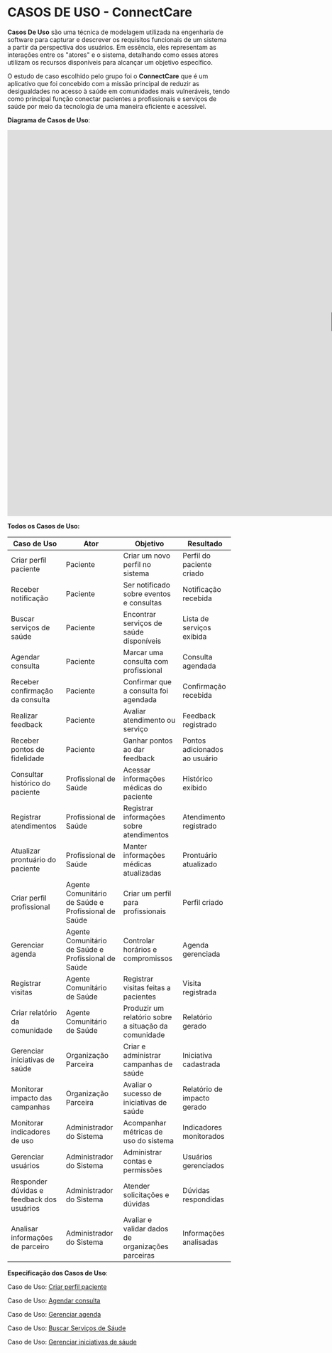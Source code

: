 # CASOS DE USO - ConnectCare

**Casos De Uso** são uma técnica de modelagem utilizada na engenharia de software para capturar e descrever os requisitos funcionais de um sistema a partir da perspectiva dos usuários. Em essência, eles representam as interações entre os "atores" e o sistema, detalhando como esses atores utilizam os recursos disponíveis para alcançar um objetivo específico.

O estudo de caso escolhido pelo grupo foi o **ConnectCare** que é um aplicativo que foi concebido com a missão principal de reduzir as desigualdades no acesso à saúde em comunidades mais vulneráveis, tendo como principal função conectar pacientes a profissionais e serviços de saúde por meio da tecnologia de uma maneira eficiente e acessível.

**Diagrama de Casos de Uso**:

<div style="text-align:center;">
    <iframe width="1534" height="868" src="https://viewer.diagrams.net/?tags=%7B%7D&lightbox=1&highlight=0000ff&edit=_blank&layers=1&nav=1&title=uml.drawio#Uhttps%3A%2F%2Fdrive.google.com%2Fuc%3Fid%3D1jFgbUHnHkhjGAVR4HeIKUZ9j6qGjQXYi%26export%3Ddownload" frameborder="0" scrolling="no" allow="fullscreen; clipboard-read; clipboard-write" allowfullscreen></iframe>
</div>


**Todos os Casos de Uso:**

| Caso de Uso                         | Ator                           | Objetivo                                             | Resultado                                         |
|--------------------------------------|--------------------------------|------------------------------------------------------|--------------------------------------------------|
| Criar perfil paciente               | Paciente                       | Criar um novo perfil no sistema                     | Perfil do paciente criado                        |
| Receber notificação                 | Paciente                       | Ser notificado sobre eventos e consultas            | Notificação recebida                             |
| Buscar serviços de saúde            | Paciente                       | Encontrar serviços de saúde disponíveis             | Lista de serviços exibida                        |
| Agendar consulta                    | Paciente                       | Marcar uma consulta com profissional                | Consulta agendada                                |
| Receber confirmação da consulta      | Paciente                       | Confirmar que a consulta foi agendada               | Confirmação recebida                             |
| Realizar feedback                    | Paciente                       | Avaliar atendimento ou serviço                      | Feedback registrado                              |
| Receber pontos de fidelidade         | Paciente                       | Ganhar pontos ao dar feedback                       | Pontos adicionados ao usuário                    |
| Consultar histórico do paciente      | Profissional de Saúde          | Acessar informações médicas do paciente             | Histórico exibido                                |
| Registrar atendimentos               | Profissional de Saúde          | Registrar informações sobre atendimentos            | Atendimento registrado                           |
| Atualizar prontuário do paciente     | Profissional de Saúde          | Manter informações médicas atualizadas              | Prontuário atualizado                            |
| Criar perfil profissional            | Agente Comunitário de Saúde e Profissional de Saúde   | Criar um perfil para profissionais                  | Perfil criado                                    |
| Gerenciar agenda                     | Agente Comunitário de Saúde e Profissional de Saúde  | Controlar horários e compromissos                   | Agenda gerenciada                                |
| Registrar visitas                    | Agente Comunitário de Saúde  | Registrar visitas feitas a pacientes                | Visita registrada                                |
| Criar relatório da comunidade        | Agente Comunitário de Saúde  | Produzir um relatório sobre a situação da comunidade | Relatório gerado                                 |
| Gerenciar iniciativas de saúde       | Organização Parceira           | Criar e administrar campanhas de saúde              | Iniciativa cadastrada                            |
| Monitorar impacto das campanhas      | Organização Parceira           | Avaliar o sucesso de iniciativas de saúde           | Relatório de impacto gerado                      |
| Monitorar indicadores de uso         | Administrador do Sistema     | Acompanhar métricas de uso do sistema               | Indicadores monitorados                          |
| Gerenciar usuários                   | Administrador do Sistema     | Administrar contas e permissões                     | Usuários gerenciados                             |
| Responder dúvidas e feedback dos usuários | Administrador do Sistema | Atender solicitações e dúvidas                      | Dúvidas respondidas                              |
| Analisar informações de parceiro     | Administrador do Sistema     | Avaliar e validar dados de organizações parceiras   | Informações analisadas                           |



**Especificação dos Casos de Uso**:

Caso de Uso: [Criar perfil paciente](criar.md)

Caso de Uso: [Agendar consulta](agendar.md)

Caso de Uso: [Gerenciar agenda](gerenciar.md)

Caso de Uso: [Buscar Serviços de Sáude](buscar.md)

Caso de Uso: [Gerenciar iniciativas de sáude](campanhas.md)